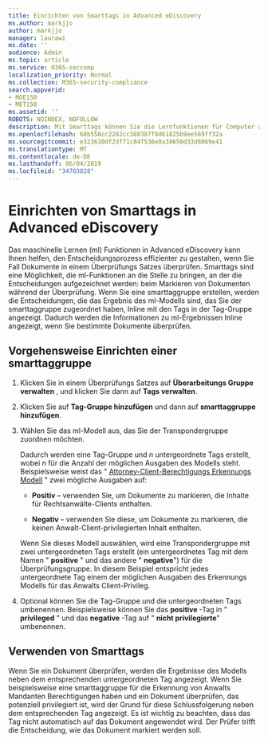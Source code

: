 ```yaml
---
title: Einrichten von Smarttags in Advanced eDiscovery
ms.author: markjjo
author: markjjo
manager: laurawi
ms.date: ''
audience: Admin
ms.topic: article
ms.service: O365-seccomp
localization_priority: Normal
ms.collection: M365-security-compliance
search.appverid:
- MOE150
- MET150
ms.assetid: ''
ROBOTS: NOINDEX, NOFOLLOW
description: Mit Smarttags können Sie die Lernfunktionen für Computer anwenden, wenn Sie Inhalte in einem erweiterten eDiscovery-Fall überprüfen. Verwenden Sie smarttaggruppen, um die Ergebnisse von Computer Lern-Erkennungs Modellen anzuzeigen, beispielsweise das Anwalts-Client-Berechtigungsmodell.
ms.openlocfilehash: 68b558cc2282cc388387f8d61825b9ee569ff32a
ms.sourcegitcommit: e323610df2df71c84f536e8a38650d33d8069e41
ms.translationtype: MT
ms.contentlocale: de-DE
ms.lasthandoff: 06/04/2019
ms.locfileid: "34703828"
---
```

# <a name="set-up-smart-tags-in-advanced-ediscovery"></a>Einrichten von Smarttags in Advanced eDiscovery

Das maschinelle Lernen (ml) Funktionen in Advanced eDiscovery kann Ihnen helfen, den Entscheidungsprozess effizienter zu gestalten, wenn Sie Fall Dokumente in einem Überprüfungs Satzes überprüfen. Smarttags sind eine Möglichkeit, die ml-Funktionen an die Stelle zu bringen, an der die Entscheidungen aufgezeichnet werden: beim Markieren von Dokumenten während der Überprüfung. Wenn Sie eine smarttaggruppe erstellen, werden die Entscheidungen, die das Ergebnis des ml-Modells sind, das Sie der smarttaggruppe zugeordnet haben, Inline mit den Tags in der Tag-Gruppe angezeigt. Dadurch werden die Informationen zu ml-Ergebnissen Inline angezeigt, wenn Sie bestimmte Dokumente überprüfen.

## <a name="how-to-set-up-a-smart-tag-group"></a>Vorgehensweise Einrichten einer smarttaggruppe

1. Klicken Sie in einem Überprüfungs Satzes auf **Überarbeitungs Gruppe verwalten** , und klicken Sie dann auf **Tags verwalten**.

2. Klicken Sie auf **Tag-Gruppe hinzufügen** und dann auf **smarttaggruppe hinzufügen**.

3. Wählen Sie das ml-Modell aus, das Sie der Transpondergruppe zuordnen möchten.
    
   Dadurch werden eine Tag-Gruppe und *n* untergeordnete Tags erstellt, wobei *n* für die Anzahl der möglichen Ausgaben des Modells steht. Beispielsweise weist das " [Attorney-Client-Berechtigungs Erkennungs Modell](attorney-privilege-detection.md) " zwei mögliche Ausgaben auf: 

   - **Positiv** – verwenden Sie, um Dokumente zu markieren, die Inhalte für Rechtsanwälte-Clients enthalten.
   
   - **Negativ** – verwenden Sie diese, um Dokumente zu markieren, die keinen Anwalt-Client-privilegierten Inhalt enthalten.
    
    Wenn Sie dieses Modell auswählen, wird eine Transpondergruppe mit zwei untergeordneten Tags erstellt (ein untergeordnetes Tag mit dem Namen " **positive** " und das andere " **negative**") für die Überprüfungsgruppe. In diesem Beispiel entspricht jedes untergeordnete Tag einem der möglichen Ausgaben des Erkennungs Modells für das Anwalts Client-Privileg.

4. Optional können Sie die Tag-Gruppe und die untergeordneten Tags umbenennen. Beispielsweise können Sie das **positive** -Tag in " **privileged** " und das **negative** -Tag auf " **nicht privilegierte**" umbenennen.

## <a name="how-to-use-smart-tags"></a>Verwenden von Smarttags

Wenn Sie ein Dokument überprüfen, werden die Ergebnisse des Modells neben dem entsprechenden untergeordneten Tag angezeigt. Wenn Sie beispielsweise eine smarttaggruppe für die Erkennung von Anwalts Mandanten Berechtigungen haben und ein Dokument überprüfen, das potenziell privilegiert ist, wird der Grund für diese Schlussfolgerung neben dem entsprechenden Tag angezeigt. Es ist wichtig zu beachten, dass das Tag nicht automatisch auf das Dokument angewendet wird. Der Prüfer trifft die Entscheidung, wie das Dokument markiert werden soll.